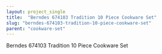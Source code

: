 ```yaml
---
layout: project_single
title:  "Berndes 674103 Tradition 10 Piece Cookware Set"
slug: "berndes-674103-tradition-10-piece-cookware-set"
parent: "cookware-set"
---
```

Berndes 674103 Tradition 10 Piece Cookware Set